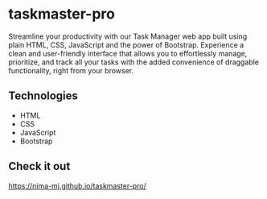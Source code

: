 # taskmaster-pro

Streamline your productivity with our Task Manager web app built using plain HTML, CSS, JavaScript and the power of Bootstrap. Experience a clean and user-friendly interface that allows you to effortlessly manage, prioritize, and track all your tasks with the added convenience of draggable functionality, right from your browser.

## Technologies
- HTML
- CSS
- JavaScript
- Bootstrap

## Check it out
https://nima-mj.github.io/taskmaster-pro/
